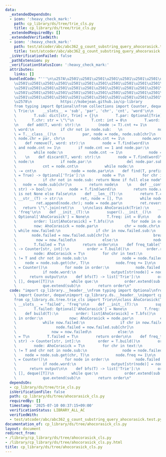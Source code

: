 ```yaml
---
data:
  _extendedDependsOn:
  - icon: ':heavy_check_mark:'
    path: cp_library/ds/tree/trie_cls.py
    title: cp_library/ds/tree/trie_cls.py
  _extendedRequiredBy: []
  _extendedVerifiedWith:
  - icon: ':heavy_check_mark:'
    path: test/atcoder/abc/abc362_g_count_substring_query_ahocorasick.test.py
    title: test/atcoder/abc/abc362_g_count_substring_query_ahocorasick.test.py
  _isVerificationFailed: false
  _pathExtension: py
  _verificationStatusIcon: ':heavy_check_mark:'
  attributes:
    links: []
  bundledCode: "'''\n\u257A\u2501\u2501\u2501\u2501\u2501\u2501\u2501\u2501\u2501\u2501\
    \u2501\u2501\u2501\u2501\u2501\u2501\u2501\u2501\u2501\u2501\u2501\u2501\u2501\
    \u2501\u2501\u2501\u2501\u2501\u2501\u2501\u2501\u2501\u2501\u2501\u2501\u2501\
    \u2501\u2501\u2501\u2501\u2501\u2501\u2501\u2501\u2501\u2501\u2501\u2501\u2501\
    \u2501\u2501\u2501\u2501\u2501\u2501\u2501\u2501\u2501\u2501\u2501\u2501\u2501\
    \u2578\n             https://kobejean.github.io/cp-library               \n'''\n\
    from typing import Optional\nfrom collections import Counter, deque\n\n\n\nclass\
    \ Trie:\n    __slots__ = 'sub', 'par', 'chr', 'cnt', 'word'\n\n    def __init__(T):\n\
    \        T.sub: dict[str, Trie] = {}\n        T.par: Optional[Trie] = None\n \
    \       T.chr: str = \"\"\n        T.cnt: int = 0\n        T.word: bool = False\n\
    \n    def add(T, word: str):\n        (node := T).cnt += 1\n        for chr in\
    \ word:\n            if chr not in node.sub:   \n                node.sub[chr]\
    \ = T.__class__()\n            par, node = node, node.sub[chr]\n            node.par,\
    \ node.chr = par, chr\n            node.cnt += 1\n        node.word = True\n\n\
    \    def remove(T, word: str):\n        node = T.find(word)\n        assert node\
    \ and node.cnt >= 1\n        if node.cnt == 1 and node.par:\n            del node.par.sub[node.chr]\n\
    \        while node:\n            node.cnt -= 1\n            node = node.par\n\
    \    \n    def discard(T, word: str):\n        node = T.find(word)\n        if\
    \ node:\n            if node.par:\n                del node.par.sub[node.chr]\n\
    \            cnt = node.cnt\n            while node:\n                node.cnt\
    \ -= cnt\n                node = node.par\n\n    def find(T, prefix: str, full\
    \ = True) -> Optional['Trie']:\n        node = T\n        for chr in prefix:\n\
    \            if chr not in node.sub: return None if full else node\n         \
    \   node = node.sub[chr]\n        return node\n    \n    def __contains__(T, word:\
    \ str) -> bool:\n        node = T.find(word)\n        return node.word if node\
    \ is not None else False\n\n    def __len__(T):\n        return T.cnt\n\n    def\
    \ __str__(T) -> str:\n        ret, node = [], T\n        while node.par:\n   \
    \         ret.append(node.chr); node = node.par\n        ret.reverse()\n     \
    \   return \"\".join(ret)\n    \n\nclass AhoCorasick(Trie):\n    __slots__ = 'failed',\
    \ 'freq'\n\n    def __init__(T):\n        super().__init__()\n        T.failed:\
    \ Optional['AhoCorasick'] = None\n        T.freq: int = 0\n\n    def build(T):\n\
    \        order: list[AhoCorasick] = T.bfs()\n        for node in order:\n    \
    \        now: AhoCorasick = node.par\n            chr = node.chr\n           \
    \ while now.failed:\n                if chr in now.failed.sub:\n             \
    \       node.failed = now.failed.sub[chr]\n                    break\n       \
    \         now = now.failed\n            else:\n                node.failed = T\n\
    \        T.failed = T\n        return order\n\n    def freq_table(T, text: str)\
    \ -> Counter[str, int]:\n        order = T.build()\n        order.reverse()\n\
    \        node: AhoCorasick = T\n        for chr in text:\n            while node\
    \ != T and chr not in node.sub:\n                node = node.failed\n        \
    \    node = node.sub.get(chr, T)\n            node.freq += 1\n\n        output\
    \ = Counter()\n        for node in order:\n            node.failed.freq += node.freq\n\
    \            if node.word:\n                output[str(node)] = node.freq\n  \
    \      return output\n\n    def bfs(T) -> list['Trie']:\n        order, que =\
    \ [], deque([T])\n        while que:\n            order.extend(sub := que.popleft().sub.values())\n\
    \            que.extend(sub)\n        return order\n"
  code: "import cp_library.__header__\nfrom typing import Optional\nfrom collections\
    \ import Counter, deque\nimport cp_library.ds.__header__\nimport cp_library.ds.tree.__header__\n\
    from cp_library.ds.tree.trie_cls import Trie\n\nclass AhoCorasick(Trie):\n   \
    \ __slots__ = 'failed', 'freq'\n\n    def __init__(T):\n        super().__init__()\n\
    \        T.failed: Optional['AhoCorasick'] = None\n        T.freq: int = 0\n\n\
    \    def build(T):\n        order: list[AhoCorasick] = T.bfs()\n        for node\
    \ in order:\n            now: AhoCorasick = node.par\n            chr = node.chr\n\
    \            while now.failed:\n                if chr in now.failed.sub:\n  \
    \                  node.failed = now.failed.sub[chr]\n                    break\n\
    \                now = now.failed\n            else:\n                node.failed\
    \ = T\n        T.failed = T\n        return order\n\n    def freq_table(T, text:\
    \ str) -> Counter[str, int]:\n        order = T.build()\n        order.reverse()\n\
    \        node: AhoCorasick = T\n        for chr in text:\n            while node\
    \ != T and chr not in node.sub:\n                node = node.failed\n        \
    \    node = node.sub.get(chr, T)\n            node.freq += 1\n\n        output\
    \ = Counter()\n        for node in order:\n            node.failed.freq += node.freq\n\
    \            if node.word:\n                output[str(node)] = node.freq\n  \
    \      return output\n\n    def bfs(T) -> list['Trie']:\n        order, que =\
    \ [], deque([T])\n        while que:\n            order.extend(sub := que.popleft().sub.values())\n\
    \            que.extend(sub)\n        return order\n"
  dependsOn:
  - cp_library/ds/tree/trie_cls.py
  isVerificationFile: false
  path: cp_library/ds/tree/ahocorasick_cls.py
  requiredBy: []
  timestamp: '2025-07-10 00:37:15+09:00'
  verificationStatus: LIBRARY_ALL_AC
  verifiedWith:
  - test/atcoder/abc/abc362_g_count_substring_query_ahocorasick.test.py
documentation_of: cp_library/ds/tree/ahocorasick_cls.py
layout: document
redirect_from:
- /library/cp_library/ds/tree/ahocorasick_cls.py
- /library/cp_library/ds/tree/ahocorasick_cls.py.html
title: cp_library/ds/tree/ahocorasick_cls.py
---
```

